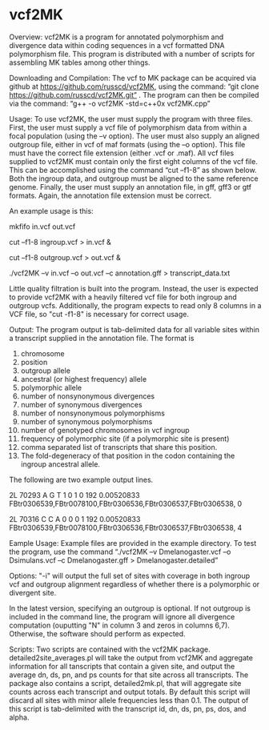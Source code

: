 # vcf2MK

Overview: vcf2MK is a program for annotated polymorphism and divergence data within coding sequences in a vcf formatted DNA polymorphism file. This program is distributed with a number of scripts for assembling MK tables among other things.  

Downloading and Compilation: The vcf to MK package can be acquired via github at https://github.com/russcd/vcf2MK, using the command: “git clone https://github.com/russcd/vcf2MK.git” . The program can then be compiled via the command: “g++ -o vcf2MK -std=c++0x vcf2MK.cpp” 

Usage: To use vcf2MK, the user must supply the program with three files. First, the user must supply a vcf file of polymorphism data from within a focal population (using the –v option). The user must also supply an aligned outgroup file, either in vcf of maf formats (using the –o option). This file must have the correct file extension (either .vcf or .maf). All vcf files supplied to vcf2MK must contain only the first eight columns of the vcf file. This can be accomplished using the command “cut –f1-8” as shown below. Both the ingroup data, and outgroup must be aligned to the same reference genome. Finally, the user must supply an annotation file, in gff, gff3 or gtf formats. Again, the annotation file extension must be correct.

An example usage is this:

mkfifo in.vcf out.vcf

cut –f1-8 ingroup.vcf > in.vcf &

cut –f1-8 outgroup.vcf > out.vcf &

./vcf2MK –v in.vcf –o out.vcf –c annotation.gff > transcript_data.txt

Little quality filtration is built into the program. Instead, the user is expected to provide vcf2MK with a heavily filtered vcf file for both ingroup and outgroup vcfs. Additionally, the program expects to read only 8 columns in a VCF file, so "cut -f1-8" is necessary for correct usage. 

Output: The program output is tab-delimited data for all variable sites within a transcript supplied in the annotation file. The format is 

1. chromosome
2. position
3. outgroup allele
4. ancestral (or  highest frequency) allele
5. polymorphic allele
6. number of nonsynonymous divergences
7. number of synonymous divergences
8. number of nonsynonymous polymorphisms
9. number of synonymous polymorphisms
10. number of genotyped chromosomes in vcf ingroup
11. frequency of polymorphic site (if a polymorphic site is present)
12. comma separated list of transcripts that share this position. 
13. The fold-degeneracy of that position in the codon containing the ingroup ancestral allele.

The following are two example output lines. 
 
2L	70293	A	G	T	1	0	1	0	192	0.00520833	FBtr0306539,FBtr0078100,FBtr0306536,FBtr0306537,FBtr0306538,	0

2L	70316	C	C	A	0	0	0	1	192	0.00520833	FBtr0306539,FBtr0078100,FBtr0306536,FBtr0306537,FBtr0306538,	4

Eample Usage: Example files are provided in the example directory. To test the program, use the command “./vcf2MK –v Dmelanogaster.vcf –o Dsimulans.vcf –c Dmelanogaster.gff > Dmelanogaster.detailed”

Options: "-i" will output the full set of sites with coverage in both ingroup vcf and outgroup alignment regardless of whether there is a polymorphic or divergent site. 

In the latest version, specifying an outgroup is optional. If not outgroup is included in the command line, the program will ignore all divergence computation (ouputting "N" in column 3 and zeros in columns 6,7). Otherwise, the software should perform as expected. 

Scripts: Two scripts are contained with the vcf2MK package. detailed2site_averages.pl will take the output from vcf2MK and aggregate information for all tanscripts that contain a given site, and output the average dn, ds, pn, and ps counts for that site across all transcripts. The package also contains a script, detailed2mk.pl, that will aggregate site counts across each transcript and output totals. By default this script will discard all sites with minor allele frequencies less than 0.1. The output of this script is tab-delimited with the transcript id, dn, ds, pn, ps, dos, and alpha. 


